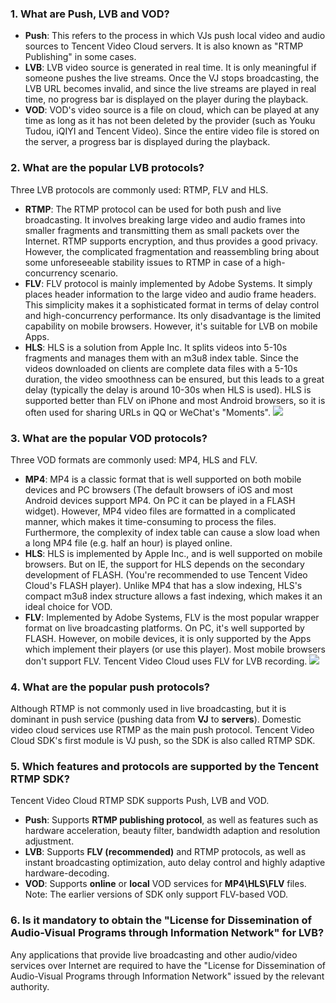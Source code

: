 ### 1. What are Push, LVB and VOD?
- **Push**: This refers to the process in which VJs push local video and audio sources to Tencent Video Cloud servers. It is also known as "RTMP Publishing" in some cases.
- **LVB**: LVB video source is generated in real time. It is only meaningful if someone pushes the live streams. Once the VJ stops broadcasting, the LVB URL becomes invalid, and since the live streams are played in real time, no progress bar is displayed on the player during the playback.   
- **VOD**: VOD's video source is a file on cloud, which can be played at any time as long as it has not been deleted by the provider (such as Youku Tudou, iQIYI and Tencent Video). Since the entire video file is stored on the server, a progress bar is displayed during the playback.

### 2. What are the popular LVB protocols?
Three LVB protocols are commonly used: RTMP, FLV and HLS.
- **RTMP**: The RTMP protocol can be used for both push and live broadcasting. It involves breaking large video and audio frames into smaller fragments and transmitting them as small packets over the Internet. RTMP supports encryption, and thus provides a good privacy. However, the complicated fragmentation and reassembling bring about some unforeseeable stability issues to RTMP in case of a high-concurrency scenario. 
- **FLV**: FLV protocol is mainly implemented by Adobe Systems. It simply places header information to the large video and audio frame headers. This simplicity makes it a sophisticated format in terms of delay control and high-concurrency performance. Its only disadvantage is the limited capability on mobile browsers. However, it's suitable for LVB on mobile Apps.  
- **HLS**: HLS is a solution from Apple Inc. It splits videos into 5-10s fragments and manages them with an m3u8 index table. Since the videos downloaded on clients are complete data files with a 5-10s duration, the video smoothness can be ensured, but this leads to a great delay (typically the delay is around 10-30s when HLS is used). HLS is supported better than FLV on iPhone and most Android browsers, so it is often used for sharing URLs in QQ or WeChat's "Moments".
 ![](//mc.qcloudimg.com/static/img/94c348ff7f854b481cdab7f5ba793921/image.jpg)

### 3. What are the popular VOD protocols?
Three VOD formats are commonly used: MP4, HLS and FLV.
-  **MP4**: MP4 is a classic format that is well supported on both mobile devices and PC browsers (The default browsers of iOS and most Android devices support MP4. On PC it can be played in a FLASH widget). However, MP4 video files are formatted in a complicated manner, which makes it time-consuming to process the files. Furthermore, the complexity of index table can cause a slow load when a long MP4 file (e.g. half an hour) is played online.
-  **HLS**: HLS is implemented by Apple Inc., and is well supported on mobile browsers. But on IE, the support for HLS depends on the secondary development of FLASH. (You're recommended to use Tencent Video Cloud's FLASH player). Unlike MP4 that has a slow indexing, HLS's compact m3u8 index structure allows a fast indexing, which makes it an ideal choice for VOD.
-  **FLV**: Implemented by Adobe Systems, FLV is the most popular wrapper format on live broadcasting platforms. On PC, it's well supported by FLASH. However, on mobile devices, it is only supported by the Apps which implement their players (or use this player). Most mobile browsers don't support FLV. Tencent Video Cloud uses FLV for LVB recording.
 ![](//mc.qcloudimg.com/static/img/4b42a00bb7ce2f58f362f35397734177/image.jpg)

### 4. What are the popular push protocols?
Although RTMP is not commonly used in live broadcasting, but it is dominant in push service (pushing data from **VJ** to **servers**). Domestic video cloud services use RTMP as the main push protocol. Tencent Video Cloud SDK's first module is VJ push, so the SDK is also called RTMP SDK.

### 5. Which features and protocols are supported by the Tencent RTMP SDK?
Tencent Video Cloud RTMP SDK supports Push, LVB and VOD.
- **Push**: Supports **RTMP publishing protocol**, as well as features such as hardware acceleration, beauty filter, bandwidth adaption and resolution adjustment.
- **LVB**: Supports **FLV (recommended)** and RTMP protocols, as well as instant broadcasting optimization, auto delay control and highly adaptive hardware-decoding.
- **VOD**: Supports **online** or **local** VOD services for **MP4\HLS\FLV** files. Note: The earlier versions of SDK only support FLV-based VOD.

### 6. Is it mandatory to obtain the "License for Dissemination of Audio-Visual Programs through Information Network" for LVB?

Any applications that provide live broadcasting and other audio/video services over Internet are required to have the "License for Dissemination of Audio-Visual Programs through Information Network" issued by the relevant authority.
